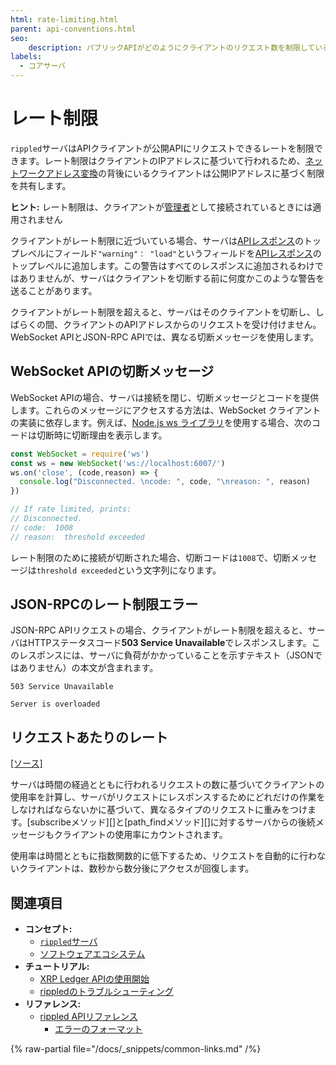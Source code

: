 ```yaml
---
html: rate-limiting.html
parent: api-conventions.html
seo:
    description: パブリックAPIがどのようにクライアントのリクエスト数を制限しているかについての説明です。
labels:
  - コアサーバ
---
```

# レート制限

`rippled`サーバはAPIクライアントが公開APIにリクエストできるレートを制限できます。レート制限はクライアントのIPアドレスに基づいて行われるため、[ネットワークアドレス変換](https://ja.wikipedia.org/wiki/ネットワークアドレス変換)の背後にいるクライアントは公開IPアドレスに基づく制限を共有します。

**ヒント:** レート制限は、クライアントが[管理者](../../../tutorials/http-websocket-apis/build-apps/get-started.md#管理者アクセス権限)として接続されているときには適用されません

クライアントがレート制限に近づいている場合、サーバは[APIレスポンス](response-formatting.md)のトップレベルにフィールド`"warning"： "load"`というフィールドを[APIレスポンス](response-formatting.md)のトップレベルに追加します。この警告はすべてのレスポンスに追加されるわけではありませんが、サーバはクライアントを切断する前に何度かこのような警告を送ることがあります。

クライアントがレート制限を超えると、サーバはそのクライアントを切断し、しばらくの間、クライアントのAPIアドレスからのリクエストを受け付けません。WebSocket APIとJSON-RPC APIでは、異なる切断メッセージを使用します。

## WebSocket APIの切断メッセージ

WebSocket APIの場合、サーバは接続を閉じ、切断メッセージとコードを提供します。これらのメッセージにアクセスする方法は、WebSocket クライアントの実装に依存します。例えば、[Node.js ws ライブラリ](https://github.com/websockets/ws)を使用する場合、次のコードは切断時に切断理由を表示します。

```js
const WebSocket = require('ws')
const ws = new WebSocket('ws://localhost:6007/')
ws.on('close', (code,reason) => {
  console.log("Disconnected. \ncode: ", code, "\nreason: ", reason)
})

// If rate limited, prints:
// Disconnected.
// code:  1008
// reason:  threshold exceeded
```

レート制限のために接続が切断された場合、切断コードは`1008`で、切断メッセージは`threshold exceeded`という文字列になります。

## JSON-RPCのレート制限エラー

JSON-RPC APIリクエストの場合、クライアントがレート制限を超えると、サーバはHTTPステータスコード**503 Service Unavailable**でレスポンスします。このレスポンスには、サーバに負荷がかかっていることを示すテキスト（JSONではありません）の本文が含まれます。

```text
503 Service Unavailable

Server is overloaded
```

## リクエストあたりのレート
[[ソース]](https://github.com/XRPLF/rippled/blob/master/src/ripple/resource/Fees.h "ソース")

サーバは時間の経過とともに行われるリクエストの数に基づいてクライアントの使用率を計算し、サーバがリクエストにレスポンスするためにどれだけの作業をしなければならないかに基づいて、異なるタイプのリクエストに重みをつけます。[subscribeメソッド][]と[path_findメソッド][]に対するサーバからの後続メッセージもクライアントの使用率にカウントされます。

使用率は時間とともに指数関数的に低下するため、リクエストを自動的に行わないクライアントは、数秒から数分後にアクセスが回復します。

## 関連項目

- **コンセプト:**
    - [`rippled`サーバ](../../../concepts/networks-and-servers/index.md)
    - [ソフトウェアエコシステム](../../../introduction/software-ecosystem.md)
- **チュートリアル:**
    - [XRP Ledger APIの使用開始](../../../tutorials/http-websocket-apis/build-apps/get-started.md)
    - [rippledのトラブルシューティング](../../../infrastructure/troubleshooting/index.md)
- **リファレンス:**
    - [rippled APIリファレンス](../index.md)
        - [エラーのフォーマット](error-formatting.md)

{% raw-partial file="/docs/_snippets/common-links.md" /%}
